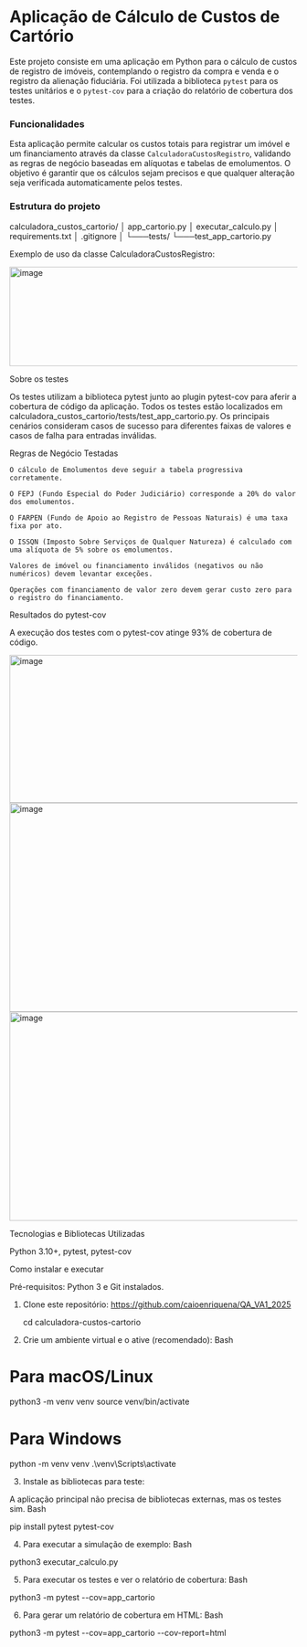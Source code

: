 # Aplicação de Cálculo de Custos de Cartório

Este projeto consiste em uma aplicação em Python para o cálculo de custos de registro de imóveis, contemplando o registro da compra e venda e o registro da alienação fiduciária. Foi utilizada a biblioteca `pytest` para os testes unitários e o `pytest-cov` para a criação do relatório de cobertura dos testes.

### Funcionalidades

Esta aplicação permite calcular os custos totais para registrar um imóvel e um financiamento através da classe `CalculadoraCustosRegistro`, validando as regras de negócio baseadas em alíquotas e tabelas de emolumentos. O objetivo é garantir que os cálculos sejam precisos e que qualquer alteração seja verificada automaticamente pelos testes.

### Estrutura do projeto



calculadora_custos_cartorio/
│   app_cartorio.py
│   executar_calculo.py
│   requirements.txt
│   .gitignore
│
└───tests/
└───test_app_cartorio.py





Exemplo de uso da classe CalculadoraCustosRegistro:

<img width="1053" height="174" alt="image" src="https://github.com/user-attachments/assets/81146ae6-58f1-4ca5-b915-3b30b4a349cd" />

Sobre os testes

Os testes utilizam a biblioteca pytest junto ao plugin pytest-cov para aferir a cobertura de código da aplicação. Todos os testes estão localizados em calculadora_custos_cartorio/tests/test_app_cartorio.py. Os principais cenários consideram casos de sucesso para diferentes faixas de valores e casos de falha para entradas inválidas.

Regras de Negócio Testadas

    O cálculo de Emolumentos deve seguir a tabela progressiva corretamente.

    O FEPJ (Fundo Especial do Poder Judiciário) corresponde a 20% do valor dos emolumentos.

    O FARPEN (Fundo de Apoio ao Registro de Pessoas Naturais) é uma taxa fixa por ato.

    O ISSQN (Imposto Sobre Serviços de Qualquer Natureza) é calculado com uma alíquota de 5% sobre os emolumentos.

    Valores de imóvel ou financiamento inválidos (negativos ou não numéricos) devem levantar exceções.

    Operações com financiamento de valor zero devem gerar custo zero para o registro do financiamento.

Resultados do pytest-cov

A execução dos testes com o pytest-cov atinge 93% de cobertura de código.

<img width="588" height="259" alt="image" src="https://github.com/user-attachments/assets/ee58030f-335e-4b88-868b-076b514d94b4" />

<img width="1171" height="366" alt="image" src="https://github.com/user-attachments/assets/50955ff0-4767-42fe-95cb-cf9cf3a1799f" />

<img width="1171" height="366" alt="image" src="https://github.com/user-attachments/assets/e8f0c671-041c-4f46-950c-d4cf81dbb0dd" />



Tecnologias e Bibliotecas Utilizadas

Python 3.10+, pytest, pytest-cov

Como instalar e executar

Pré-requisitos: Python 3 e Git instalados.

1. Clone este repositório:
    https://github.com/caioenriquena/QA_VA1_2025

    cd calculadora-custos-cartorio

2. Crie um ambiente virtual e o ative (recomendado):
Bash

# Para macOS/Linux
python3 -m venv venv
source venv/bin/activate

# Para Windows
python -m venv venv
.\venv\Scripts\activate


3. Instale as bibliotecas para teste:

A aplicação principal não precisa de bibliotecas externas, mas os testes sim.
Bash

pip install pytest pytest-cov

4. Para executar a simulação de exemplo:
Bash

python3 executar_calculo.py

5. Para executar os testes e ver o relatório de cobertura:
Bash

python3 -m pytest --cov=app_cartorio

6. Para gerar um relatório de cobertura em HTML:
Bash

python3 -m pytest --cov=app_cartorio --cov-report=html
